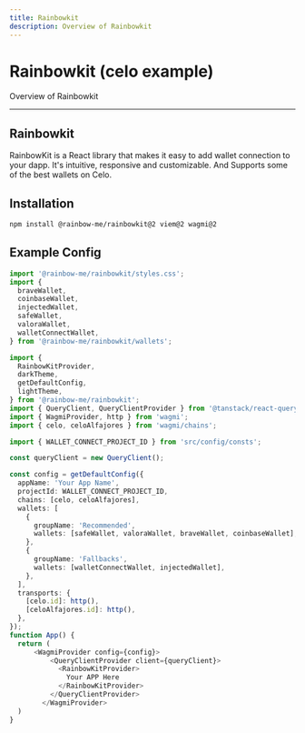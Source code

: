 ```yaml
---
title: Rainbowkit
description: Overview of Rainbowkit 
---
```


# Rainbowkit (celo example)

Overview of Rainbowkit 

---

## Rainbowkit

RainbowKit is a React library that makes it easy to add wallet connection to your dapp. It's intuitive, responsive and customizable. And Supports some of the best wallets on Celo.


## Installation

```sh
npm install @rainbow-me/rainbowkit@2 viem@2 wagmi@2
```

## Example Config

```ts
import '@rainbow-me/rainbowkit/styles.css';
import {
  braveWallet,
  coinbaseWallet,
  injectedWallet,
  safeWallet,
  valoraWallet,
  walletConnectWallet,
} from '@rainbow-me/rainbowkit/wallets';

import {
  RainbowKitProvider,
  darkTheme,
  getDefaultConfig,
  lightTheme,
} from '@rainbow-me/rainbowkit';
import { QueryClient, QueryClientProvider } from '@tanstack/react-query';
import { WagmiProvider, http } from 'wagmi';
import { celo, celoAlfajores } from 'wagmi/chains';

import { WALLET_CONNECT_PROJECT_ID } from 'src/config/consts';

const queryClient = new QueryClient();

const config = getDefaultConfig({
  appName: 'Your App Name',
  projectId: WALLET_CONNECT_PROJECT_ID,
  chains: [celo, celoAlfajores],
  wallets: [
    {
      groupName: 'Recommended',
      wallets: [safeWallet, valoraWallet, braveWallet, coinbaseWallet],
    },
    {
      groupName: 'Fallbacks',
      wallets: [walletConnectWallet, injectedWallet],
    },
  ],
  transports: {
    [celo.id]: http(),
    [celoAlfajores.id]: http(),
  },
});
function App() {
  return (
      <WagmiProvider config={config}>
          <QueryClientProvider client={queryClient}>
            <RainbowKitProvider>
              Your APP Here
            </RainbowKitProvider>
          </QueryClientProvider>
        </WagmiProvider>
  )
}
```
